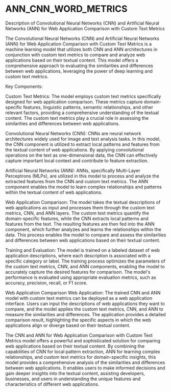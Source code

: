 # ANN_CNN_WORD_METRICS
Description of Convolutional Neural Networks (CNN) and Artificial Neural Networks (ANN) for Web Application Comparison with Custom Text Metrics

The Convolutional Neural Networks (CNN) and Artificial Neural Networks (ANN) for Web Application Comparison with Custom Text Metrics is a machine learning model that utilizes both CNN and ANN architectures in conjunction with custom text metrics to compare and analyze web applications based on their textual content. This model offers a comprehensive approach to evaluating the similarities and differences between web applications, leveraging the power of deep learning and custom text metrics.

Key Components:

Custom Text Metrics: The model employs custom text metrics specifically designed for web application comparison. These metrics capture domain-specific features, linguistic patterns, semantic relationships, and other relevant factors, providing a comprehensive understanding of the textual content. The custom text metrics play a crucial role in assessing the similarities and differences between web applications.

Convolutional Neural Networks (CNN): CNNs are neural network architectures widely used for image and text analysis tasks. In this model, the CNN component is utilized to extract local patterns and features from the textual content of web applications. By applying convolutional operations on the text as one-dimensional data, the CNN can effectively capture important local context and contribute to feature extraction.

Artificial Neural Networks (ANN): ANNs, specifically Multi-Layer Perceptrons (MLPs), are utilized in this model to process and analyze the extracted features from the CNN and custom text metrics. The ANN component enables the model to learn complex relationships and patterns within the textual content of web applications.

Web Application Comparison: The model takes the textual descriptions of web applications as input and processes them through the custom text metrics, CNN, and ANN layers. The custom text metrics quantify the domain-specific features, while the CNN extracts local patterns and features from the text. The resulting features are then fed into the ANN component, which further analyzes and learns the relationships within the data. This process enables the model to compare and assess the similarities and differences between web applications based on their textual content.

Training and Evaluation: The model is trained on a labeled dataset of web application descriptions, where each description is associated with a specific category or label. The training process optimizes the parameters of the custom text metrics, CNN, and ANN components, enabling the model to accurately capture the desired features for comparison. The model's performance is evaluated using appropriate evaluation metrics, such as accuracy, precision, recall, or F1 score.

Web Application Comparison Web Application: The trained CNN and ANN model with custom text metrics can be deployed as a web application interface. Users can input the descriptions of web applications they want to compare, and the model applies the custom text metrics, CNN, and ANN to measure the similarities and differences. The application provides a detailed comparison result, highlighting the specific aspects in which the web applications align or diverge based on their textual content.

The CNN and ANN for Web Application Comparison with Custom Text Metrics model offers a powerful and sophisticated solution for comparing web applications based on their textual content. By combining the capabilities of CNN for local pattern extraction, ANN for learning complex relationships, and custom text metrics for domain-specific insights, this model provides a comprehensive analysis of the similarities and differences between web applications. It enables users to make informed decisions and gain deeper insights into the textual content, assisting developers, businesses, and users in understanding the unique features and characteristics of different web applications.

